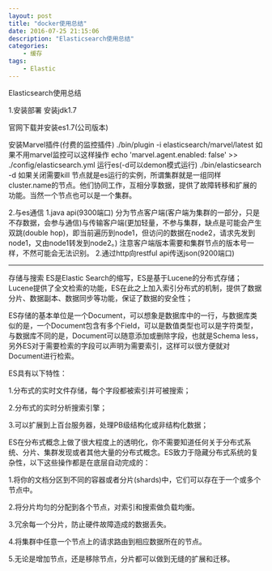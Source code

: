 ```yaml
---
layout: post
title: "docker使用总结"
date: 2016-07-25 21:15:06 
description: "Elasticsearch使用总结"
categories: 
    - 缓存
tags:
    - Elastic
---
```


Elasticsearch使用总结

<!--more-->


1.安装部署
安装jdk1.7

官网下载并安装es1.7(公司版本)

安装Marvel插件(付费的监控插件)
./bin/plugin -i elasticsearch/marvel/latest
如果不用marvel监控可以这样操作
echo 'marvel.agent.enabled: false' >> ./config/elasticsearch.yml
运行es(-d可以demon模式运行)
./bin/elasticsearch -d
如果关闭需要kill 
节点就是es运行的实例，所谓集群就是一组同样cluster.name的节点。他们协同工作，互相分享数据，提供了故障转移和扩展的功能。当然一个节点也可以是一个集群。

2.与es通信
1.java api(9300端口)
分为节点客户端(客户端为集群的一部分，只是不存数据，会参与通信)与传输客户端(更加轻量，不参与集群，缺点是可能会产生双跳(double hop)，即当前遍历到node1，但访问的数据在node2，请求先发到node1，又由node1转发到node2。)
注意客户端版本需要和集群节点的版本号一样，不然可能会无法识别。
2.通过http向restful api传送json(9200端口)

------------------------


存储与搜索
ES是Elastic Search的缩写，ES是基于Lucene的分布式存储；Lucene提供了全文检索的功能，ES在此之上加入索引分布式的机制，提供了数据分片、数据副本、数据同步等功能，保证了数据的安全性；

ES存储的基本单位是一个Document，可以想象是数据库中的一行，与数据库类似的是，一个Document包含有多个Field，可以是数值类型也可以是字符类型，与数据库不同的是，Document可以随意添加或删除字段，也就是Schema less，另外ES对于需要检索的字段可以声明为需要索引，这样可以很方便就对Document进行检索。

ES具有以下特性： 

1.分布式的实时文件存储，每个字段都被索引并可被搜索；

2.分布式的实时分析搜索引擎；

3.可以扩展到上百台服务器，处理PB级结构化或非结构化数据；

ES在分布式概念上做了很大程度上的透明化，你不需要知道任何关于分布式系统、分片、集群发现或者其他大量的分布式概念。ES致力于隐藏分布式系统的复杂性，以下这些操作都是在底层自动完成的：

1.将你的文档分区到不同的容器或者分片(shards)中，它们可以存在于一个或多个节点中。

2.将分片均匀的分配到各个节点，对索引和搜索做负载均衡。

3.冗余每一个分片，防止硬件故障造成的数据丢失。

4.将集群中任意一个节点上的请求路由到相应数据所在的节点。

5.无论是增加节点，还是移除节点，分片都可以做到无缝的扩展和迁移。













